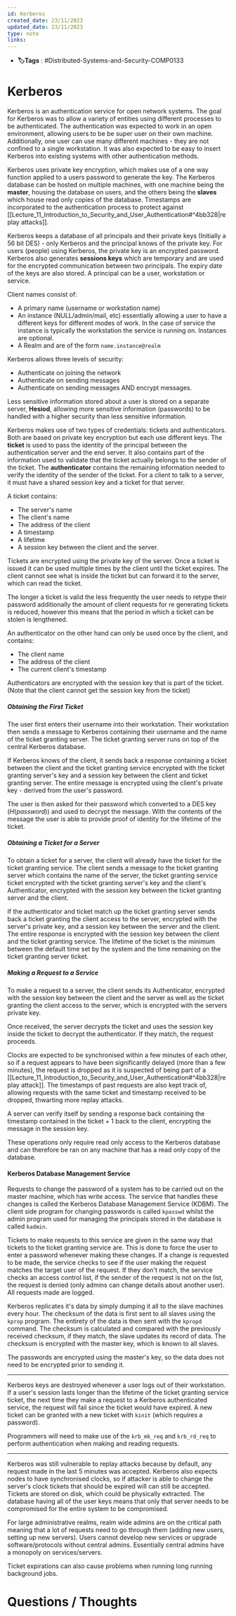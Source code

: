 ```yaml
---
id: Kerberos
created_date: 23/11/2023
updated_date: 23/11/2023
type: note
links: 
---
```

* **🏷️Tags** : #Distributed-Systems-and-Security-COMP0133 
# Kerberos

Kerberos is an authentication service for open network systems. The goal for Kerberos was to allow a variety of entities using different processes to be authenticated. The authentication was expected to work in an open environment, allowing users to be be super user on their own machine. Additionally, one user can use many different machines - they are not confined to a single workstation. It was also expected to be easy to insert Kerberos into existing systems with other authentication methods.

Kerberos uses private key encryption, which makes use of a one way function applied to a users password to generate the key. The Kerberos database can be hosted on multiple machines, with one machine being the **master**, housing the database on users, and the others being the **slaves** which house read only copies of the database. Timestamps are incorporated to the authentication process to protect against [[Lecture_11_Introduction_to_Security_and_User_Authentication#^4bb328|replay attacks]].

Kerberos keeps a database of all principals and their private keys (Initially a 56 bit DES) - only Kerberos and the principal knows of the private key. For users (people) using Kerberos, the private key is an encrypted password. Kerberos also generates **sessions keys** which are temporary and are used for the encrypted communication between two principals. The expiry date of the keys are also stored. A principal can be a user, workstation or service.

Client names consist of:
* A primary name (username or workstation name)
* An instance (NULL/admin/mail, etc) essentially allowing a user to have a different keys for different modes of work. In the case of service the instance is typically the workstation the service is running on. Instances are optional.
* A Realm
and are of the form `name.instance@realm`

Kerberos allows three levels of security:
* Authenticate on joining the network
* Authenticate on sending messages
* Authenticate on sending messages AND encrypt messages.

Less sensitive information stored about a user is stored on a separate server, **Hesiod**, allowing more sensitive information (passwords) to be handled with a higher security than less sensitive information.

Kerberos makes use of two types of credentials: tickets and authenticators. Both are based on private key encryption but each use different keys. The **ticket** is used to pass the identity of the principal between the authentication server and the end server. It also contains part of the information used to validate that the ticket actually belongs to the sender of the ticket. The **authenticator** contains the remaining information needed to verify the identity of the sender of the ticket. For a client to talk to a server, it must have a shared session key and a ticket for that server.

A ticket contains:
* The server's name
* The client's name
* The address of the client
* A timestamp
* A lifetime 
* A session key between the client and the server.

Tickets are encrypted using the private key of the server. Once a ticket is issued it can be used multiple times by the client until the ticket expires. The client cannot see what is inside the ticket but can forward it to the server, which can read the ticket.

The longer a ticket is valid the less frequently the user needs to retype their password additionally the amount of client requests for re generating tickets is reduced, however this means that the period in which a ticket can be stolen is lengthened.

An authenticator on the other hand can only be used once by the client, and contains:
* The client name
* The address of the client
* The current client's timestamp

Authenticators are encrypted with the session key that is part of the ticket. (Note that the client cannot get the session key from the ticket)

##### Obtaining the First Ticket

The user first enters their username into their workstation. Their workstation then sends a message to Kerberos containing their username and the name of the ticket granting server. The ticket granting server runs on top of the central Kerberos database.

If Kerberos knows of the client, it sends back a response containing a ticket between the client and the ticket granting service encrypted with the ticket granting server's key and a session key between the client and ticket granting server. The entire message is encrypted using the client's private key - derived from the user's password.

The user is then asked for their password which converted to a DES key ($H(password)$) and used to decrypt the message. With the contents of the message the user is able to provide proof of identity for the lifetime of the ticket.

##### Obtaining a Ticket for a Server

To obtain a ticket for a server, the client will already have the ticket for the ticket granting service. The client sends a message to the ticket granting server which contains the name of the server, the ticket granting service ticket encrypted with the ticket granting server's key and the client's Authenticator, encrypted with the session key between the ticket granting server and the client.

If the authenticator and ticket match up the ticket granting server sends back a ticket granting the client access to the server, encrypted with the server's private key, and a session key between the server and the client. The entire response is encrypted with the session key between the client and the ticket granting service. The lifetime of the ticket is the minimum between the default time set by the system and the time remaining on the ticket granting server ticket.

##### Making a Request to a Service

To make a request to a server, the client sends its Authenticator, encrypted with the session key between the client and the server as well as the ticket granting the client access to the server, which is encrypted with the servers private key.

Once received, the server decrypts the ticket and uses the session key inside the ticket to decrypt the authenticator. If they match, the request proceeds.

Clocks are expected to be synchronised within a few minutes of each other, so if a request appears to have been significantly delayed (more than a few minutes), the request is dropped as it is suspected of being part of a [[Lecture_11_Introduction_to_Security_and_User_Authentication#^4bb328|replay attack]]. The timestamps of past requests are also kept track of, allowing requests with the same ticket and timestamp received to be dropped, thwarting more replay attacks.

A server can verify itself by sending a response back containing the timestamp contained in the ticket + 1 back to the client, encrypting the message in the session key.

These operations only require read only access to the Kerberos database and can therefore be ran on any machine that has a read only copy of the database.

#### Kerberos Database Management Service

Requests to change the password of a system has to be carried out on the master machine, which has write access. The service that handles these changes is called the Kerberos Database Management Service (KDBM). The client side program for changing passwords is called `kpasswd` whilst the admin program used for managing the principals stored in the database is called `kadmin`. 

Tickets to make requests to this service are given in the same way that tickets to the ticket granting service are. This is done to force the user to enter a password whenever making these changes. If a change is requested to be made, the service checks to see if the user making the request matches the target user of the request. If they don't match, the service checks an access control list, if the sender of the request is not on the list, the request is denied (only admins can change details about another user). All requests made are logged.

Kerberos replicates it's data by simply dumping it all to the slave machines every hour. The checksum of the data is first sent to all slaves using the `kprop` program. The entirety of the data is then sent with the `kpropd` command. The checksum is calculated and compared with the previously received checksum, if they match, the slave updates its record of data. The checksum is encrypted with the master key, which is known to all slaves.

The passwords are encrypted using the master's key, so the data does not need to be encrypted prior to sending it.

---

Kerberos keys are destroyed whenever a user logs out of their workstation. If a user's session lasts longer than the lifetime of the ticket granting service ticket, the next time they make a request to a Kerberos authenticated service, the request will fail since the ticket would have expired. A new ticket can be granted with a new ticket with `kinit` (which requires a password). 

Programmers will need to make use of the `krb_mk_req` and `krb_rd_req` to perform authentication when making and reading requests.

---

Kerberos was still vulnerable to replay attacks because by default, any request made in the last 5 minutes was accepted. Kerberos also expects nodes to have synchronised clocks, so if attacker is able to change the server's clock tickets that should be expired will can still be accepted. Tickets are stored on disk, which could be physically extracted. The database having all of the user keys means that only that server needs to be compromised for the entire system to be compromised.

For large administrative realms, realm wide admins are on the critical path meaning that a lot of requests need to go through them (adding new users, setting up new servers). Users cannot develop new services or upgrade software/protocols without central admins. Essentially central admins have a monopoly on services/servers.

Ticket expirations can also cause problems when running long running background jobs. 



# Questions / Thoughts